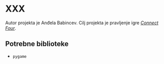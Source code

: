 # XXX
Autor projekta je Anđela Babincev. Cilj projekta je pravljenje igre [*Connect Four*](https://en.wikipedia.org/wiki/Connect_Four).

## Potrebne biblioteke
- `pygame`
